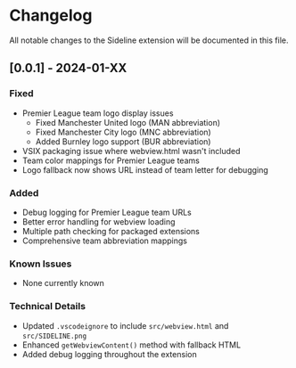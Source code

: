 # Changelog

All notable changes to the Sideline extension will be documented in this file.

## [0.0.1] - 2024-01-XX

### Fixed
- Premier League team logo display issues
  - Fixed Manchester United logo (MAN abbreviation)
  - Fixed Manchester City logo (MNC abbreviation) 
  - Added Burnley logo support (BUR abbreviation)
- VSIX packaging issue where webview.html wasn't included
- Team color mappings for Premier League teams
- Logo fallback now shows URL instead of team letter for debugging

### Added
- Debug logging for Premier League team URLs
- Better error handling for webview loading
- Multiple path checking for packaged extensions
- Comprehensive team abbreviation mappings

### Known Issues
- None currently known

### Technical Details
- Updated `.vscodeignore` to include `src/webview.html` and `src/SIDELINE.png`
- Enhanced `getWebviewContent()` method with fallback HTML
- Added debug logging throughout the extension
